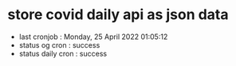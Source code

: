 # store covid daily api as json data

- last cronjob : Monday, 25 April 2022 01:05:12
- status og cron : success
- status daily cron : success
      
      